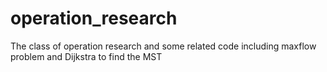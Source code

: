 # operation_research
The class of operation research and some related code
including maxflow problem and Dijkstra to find the MST
